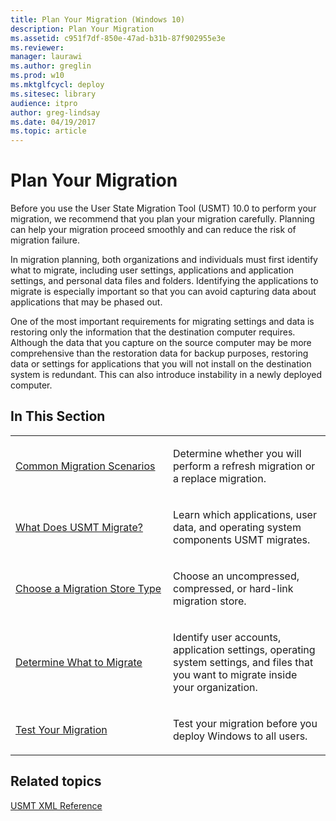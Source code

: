 ```yaml
---
title: Plan Your Migration (Windows 10)
description: Plan Your Migration
ms.assetid: c951f7df-850e-47ad-b31b-87f902955e3e
ms.reviewer: 
manager: laurawi
ms.author: greglin
ms.prod: w10
ms.mktglfcycl: deploy
ms.sitesec: library
audience: itproauthor: greg-lindsay
ms.date: 04/19/2017
ms.topic: article
---
```


# Plan Your Migration


Before you use the User State Migration Tool (USMT) 10.0 to perform your migration, we recommend that you plan your migration carefully. Planning can help your migration proceed smoothly and can reduce the risk of migration failure.

In migration planning, both organizations and individuals must first identify what to migrate, including user settings, applications and application settings, and personal data files and folders. Identifying the applications to migrate is especially important so that you can avoid capturing data about applications that may be phased out.

One of the most important requirements for migrating settings and data is restoring only the information that the destination computer requires. Although the data that you capture on the source computer may be more comprehensive than the restoration data for backup purposes, restoring data or settings for applications that you will not install on the destination system is redundant. This can also introduce instability in a newly deployed computer.

## In This Section


<table>
<colgroup>
<col width="50%" />
<col width="50%" />
</colgroup>
<tbody>
<tr class="odd">
<td align="left"><p><a href="usmt-common-migration-scenarios.md" data-raw-source="[Common Migration Scenarios](usmt-common-migration-scenarios.md)">Common Migration Scenarios</a></p></td>
<td align="left"><p>Determine whether you will perform a refresh migration or a replace migration.</p></td>
</tr>
<tr class="even">
<td align="left"><p><a href="usmt-what-does-usmt-migrate.md" data-raw-source="[What Does USMT Migrate?](usmt-what-does-usmt-migrate.md)">What Does USMT Migrate?</a></p></td>
<td align="left"><p>Learn which applications, user data, and operating system components USMT migrates.</p></td>
</tr>
<tr class="odd">
<td align="left"><p><a href="usmt-choose-migration-store-type.md" data-raw-source="[Choose a Migration Store Type](usmt-choose-migration-store-type.md)">Choose a Migration Store Type</a></p></td>
<td align="left"><p>Choose an uncompressed, compressed, or hard-link migration store.</p></td>
</tr>
<tr class="even">
<td align="left"><p><a href="usmt-determine-what-to-migrate.md" data-raw-source="[Determine What to Migrate](usmt-determine-what-to-migrate.md)">Determine What to Migrate</a></p></td>
<td align="left"><p>Identify user accounts, application settings, operating system settings, and files that you want to migrate inside your organization.</p></td>
</tr>
<tr class="odd">
<td align="left"><p><a href="usmt-test-your-migration.md" data-raw-source="[Test Your Migration](usmt-test-your-migration.md)">Test Your Migration</a></p></td>
<td align="left"><p>Test your migration before you deploy Windows to all users.</p></td>
</tr>
</tbody>
</table>

 

## Related topics


[USMT XML Reference](usmt-xml-reference.md)

 

 





